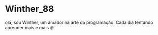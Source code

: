 # Winther_88
olá, sou Winther, um amador na arte da programação.
Cada dia tentando aprender mais e mais 🤓
